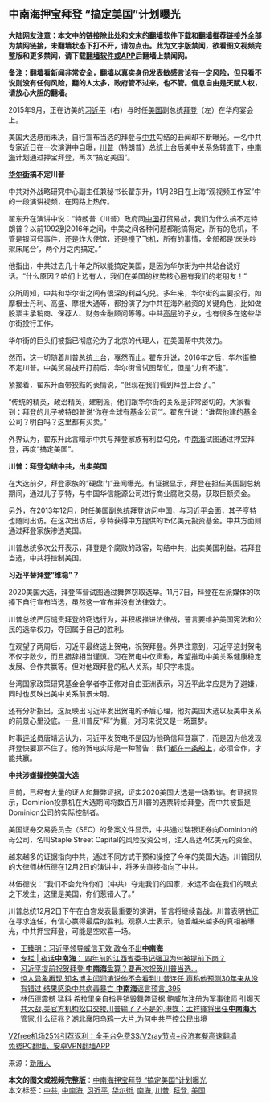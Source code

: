  <h2>中南海押宝拜登 “搞定美国”计划曝光</h2> <p class="notice"><b>大陆网友注意：本文中的链接除此处和文末的<a href="https://github.com/bannedbook/fanqiang" >翻墙</a>软件下载和<a href="https://github.com/killgcd/justmysocks/blob/master/README.md">翻墙推荐</a>链接外全部为禁网链接，未翻墙状态下打不开，请勿点击。此为文字版禁闻，欲看图文视频完整版和更多禁闻，请下载<a href="https://github.com/bannedbook/fanqiang">翻墙软件或APP</a>后翻墙上禁闻网。</p><p>备注：翻墙看新闻非常安全，翻墙以真实身份发表敏感言论有一定风险，但只看不说则没有任何风险，翻的人太多，政府管不过来，也不管。信息自由是天赋人权，请放心大胆的翻墙。</b></p>  <div class="entry"> <p id="conimg">2015年9月，正在访美的<a href="https://www.bannedbook.org/bnews/tag/%e4%b9%a0%e8%bf%91%e5%b9%b3/" class="st_tag internal_tag" rel="tag" title="标签 习近平 下的日志">习近平</a>（右）与时任<a href="https://www.bannedbook.org/bnews/tag/%e7%be%8e%e5%9b%bd/" class="st_tag internal_tag" rel="tag" title="标签 美国 下的日志">美国</a>副总统<a href="https://www.bannedbook.org/bnews/tag/%e6%8b%9c%e7%99%bb/" class="st_tag internal_tag" rel="tag" title="标签 拜登 下的日志">拜登</a>（左）在华府宴会上。</p> <p>美国大选悬而未决，自行宣布当选的拜登与<a href="https://www.bannedbook.org/bnews/tag/%e4%b8%ad%e5%85%b1/" class="st_tag internal_tag" rel="tag" title="标签 中共 下的日志">中共</a>勾结的丑闻却不断曝光。一名中共专家近日在一次演讲中自曝，<a href="https://www.bannedbook.org/bnews/tag/%e5%b7%9d%e6%99%ae/" class="st_tag internal_tag" rel="tag" title="标签 川普 下的日志">川普</a>（特朗普）总统上台后美中关系急转直下，<a href="https://www.bannedbook.org/bnews/tag/%e4%b8%ad%e5%8d%97%e6%b5%b7/" class="st_tag internal_tag" rel="tag" title="标签 中南海 下的日志">中南海</a>计划通过押宝拜登，再次“搞定美国”。</p> <p><strong><a href="https://www.bannedbook.org/bnews/tag/%e5%8d%8e%e5%b0%94%e8%a1%97/" class="st_tag internal_tag" rel="tag" title="标签 华尔街 下的日志">华尔街</a>搞不定川普</strong></p> <p>中共对外战略研究中心副主任兼秘书长翟东升，11月28日在上海“观视频工作室”中的一段演讲视频，在网路上热传。</p> <p>翟东升在演讲中说：“特朗普（川普）政府同<span class='wp_keywordlink_affiliate'><a href="https://www.bannedbook.org/" title="中国" target="_blank">中国</a></span>打贸易战，我们为什么搞不定特朗普？以前1992到2016年之间，中美之间各种问题都能搞得定，所有的危机，不管是银河号事件，还是炸大使馆，还是撞了飞机，所有的事情，全部都是‘床头吵架床尾合’，两个月之内搞定。”</p> <p>他指出，中共过去几十年之所以能搞定美国，是因为华尔街为中共站台说好话。“什么原因？咱们上边有人，我们在美国的权势核心圈有我们的老朋友！”</p> <p>众所周知，中共和华尔街之间有很深的利益勾兑。多年来，华尔街的主要投行，如摩根士丹利、高盛、摩根大通等，都扮演了为中共在海外融资的关键角色，比如做股票主承销商、保荐人、财务金融顾问等等。中共<span class='wp_keywordlink_affiliate'><a href="https://www.bannedbook.org/bnews/ccpdope/" title="中共高层内幕" target="_blank">高层</a></span>的子女，也有很多在这些华尔街投行工作。</p>  <p>华尔街的巨头们被指已彻底沦为了北京的代理人，在美国帮中共效力。</p> <p>然而，这一切随着川普总统上台，戛然而止。翟东升说，2016年之后，华尔街搞不定川普。中美贸易战开打前后，华尔街曾试图帮忙，但是“力有不逮”。</p> <p>紧接着，翟东升面带狡黠的表情说，“但现在我们看到拜登上台了。”</p> <p>“传统的精英，政治精英，建制派，他们跟华尔街的关系是非常密切的。大家看到：拜登的儿子被特朗普说‘你在全球有基金公司’”。翟东升说：“谁帮他建的基金公司？明白吗？这里都有买卖。”</p> <p>外界认为，翟东升此言暗示中共与拜登家族有利益勾兑，中<a href="https://www.bannedbook.org/bnews/tag/%e5%8d%97%e6%b5%b7/" class="st_tag internal_tag" rel="tag" title="标签 南海 下的日志">南海</a>试图通过押宝拜登，再度“搞定美国”。</p> <p><strong>川普：拜登勾结中共，出卖美国</strong></p> <p>在大选前夕，拜登家族的“硬盘门”丑闻曝光。有证据显示，拜登在担任美国副总统期间，通过儿子亨特，与中国华信能源公司进行商业腐败交易，获取巨额资金。</p>  <p>另外，在2013年12月，时任美国副总统拜登访问中国，与习近平会面，其子亨特也随同出访。在这次出访后，亨特获得中方提供的15亿美元投资基金。中共方面则通过拜登家族渗透美国。</p> <p>川普总统多次公开表示，拜登是个腐败的政客，勾结中共，出卖美国利益。若拜登当选，中共将控制美国。</p> <p><strong>习近平替拜登“维稳”？</strong></p> <p>2020美国大选，拜登阵营试图通过舞弊窃取选举。11月7日，拜登在左派媒体的吹捧下自行宣布当选，虽然这一宣布并没有法律效力。</p> <p>川普总统严厉谴责拜登的窃选行为，并积极推进法律战，誓言要维护美国宪法和公民的选举权力，夺回属于自己的胜利。</p> <p>在观望了两周后，习近平最终送上贺电，祝贺拜登。外界注意到，习近平这封贺电不仅字数少，而且措辞相当谨慎。习在贺电中仅声称，希望推动中美关系健康稳定发展、合作共赢等。但对他跟拜登的私人关系，却只字未提。</p> <p>台湾国家政策研究基金会学者李正修对自由亚洲表示，习近平此举应是为了避嫌，同时也反映出美中关系前景未明。</p>  <p>还有分析指出，这反映出习近平发出贺电的矛盾心理，他对美国大选以及美中关系的前景心里没底。一旦川普反“拜”为赢，对习来说又是一场噩梦。</p> <p>时事<span class='wp_keywordlink_affiliate'><a href="https://www.bannedbook.org/bnews/comments/" title="新闻评论" target="_blank">评论</a></span>员唐靖远认为，习近平发贺电不是因为他确信拜登赢了，而是因为他发现拜登快要顶不住了。他的贺电实际是一种警告：我们<span class='wp_keywordlink'><a href="https://www.bannedbook.org/bnews/ssgc/20180724/976199.html" title="张凯律师：毒疫苗事件 都在一条船上" target="_blank">都在一条船上</a></span>，必须合作，才能共赢。</p> <p><strong>中共涉嫌操控美国大选</strong></p> <p>目前，已经有大量的证人和舞弊证据，证实2020美国大选是一场欺诈。有证据显示，Dominion投票机在大选期间将数百万川普的选票转给拜登。而中共被指是Dominion公司的实际控制者。</p> <p>美国证券交易委员会（SEC）的备案文件显示，中共通过瑞银证券向Dominion的母公司，名叫Staple Street Capital的风险投资公司，注入高达4亿美元的资金。</p> <p>越来越多的证据指向中共，通过不同方式干预和操控了今年的美国大选。川普团队的大律师林伍德在12月2日的演讲中，将矛头直接指向了中共。</p> <p>林伍德说：“我们不会允许你们（中共）夺走我们的国家，永远不会在我们的眼皮之下发生，这里是美国，你们惹错人了。”</p>  <p>川普总统12月2日下午在白宫发表最重要的演讲，誓言将继续奋战。川普表明他正在寻求连任，有信心赢得最后的胜利。观察人士表示，随着越来越多的真相被曝光，中共押宝拜登，可能是空欢喜一场。</p> <ul class='op-related-articles' title='相关阅读'> <li><a href='https://www.bannedbook.org/bnews/comments/20201201/1439989.html' target='_blank'>王臻明：习近平领导威信无效 政令不出<b>中南海</b></a></li> <li><a href='https://www.bannedbook.org/bnews/cbnews/20201128/1438371.html' target='_blank'>专栏 | 夜话<b>中南海</b>： 四年前的江西省委书记强卫为何被提前下岗？</a></li> <li><a href='https://www.bannedbook.org/bnews/cbnews/20201126/1437516.html' target='_blank'>习近平提前祝贺拜登 <b>中南海</b>盘算？要再次祝贺川普当选…</a></li> <li><a href='https://www.bannedbook.org/bnews/comments/20201126/1437090.html' target='_blank'>惊人异象再现 知名博主闫润涛说他不会看到川普连任 声称他预测30年来从没有错过 结果感染中共病毒暴亡 <b>中南海</b>谣言预言_395</a></li> <li><a href='https://www.bannedbook.org/bnews/bannedvideo/20201125/1436944.html' target='_blank'>林伍德震撼 猛料 希拉里亲自指导销毁舞弊证据,鲍威尔注册为军事律师 引爆灭共大战,美官方机构松口交接川普输了？不是的,港媒：孟祥锋将出任<b>中南海</b>大管家,什么征兆？湖北襄阳乌鸦一大片,为何中共严控公民出境</a></li> </ul> <p class="texttj"> <a href="https://github.com/bannedbook/fanqiang/wiki/V2ray%E6%9C%BA%E5%9C%BA" target="_blank">V2free机场25%引荐返利：全平台免费SS/V2ray节点+经济套餐高速翻墙</a><br/> <a href="https://github.com/bannedbook/fanqiang/wiki/%E7%A6%81%E9%97%BB%E7%BD%91%E5%AE%89%E5%8D%93%E7%BF%BB%E5%A2%99%E6%96%B0%E9%97%BBAPP" target="_blank">免费PC翻墙、安卓VPN翻墙APP</a></p><p> 来源：<span class='wp_keywordlink_affiliate'><a href="https://www.ntdtv.com/" title="新唐人">新唐人</a></span> </p><a name='sharetosocial'></a>       <div><b>本文的图文或视频完整版</b>：<a href='https://www.bannedbook.org/bnews/cbnews/20201203/1441376.html'>中南海押宝拜登 “搞定美国”计划曝光</a></div>  </div><!--END ENTRY--> <div class="postfooter"> <div>本文标签：<a href="https://www.bannedbook.org/bnews/tag/%e4%b8%ad%e5%85%b1/" rel="tag">中共</a>, <a href="https://www.bannedbook.org/bnews/tag/%e4%b8%ad%e5%8d%97%e6%b5%b7/" rel="tag">中南海</a>, <a href="https://www.bannedbook.org/bnews/tag/%e4%b9%a0%e8%bf%91%e5%b9%b3/" rel="tag">习近平</a>, <a href="https://www.bannedbook.org/bnews/tag/%e5%8d%8e%e5%b0%94%e8%a1%97/" rel="tag">华尔街</a>, <a href="https://www.bannedbook.org/bnews/tag/%e5%8d%97%e6%b5%b7/" rel="tag">南海</a>, <a href="https://www.bannedbook.org/bnews/tag/%e5%b7%9d%e6%99%ae/" rel="tag">川普</a>, <a href="https://www.bannedbook.org/bnews/tag/%e6%8b%9c%e7%99%bb/" rel="tag">拜登</a>, <a href="https://www.bannedbook.org/bnews/tag/%e7%be%8e%e5%9b%bd/" rel="tag">美国</a></div>  </div><!--END POSTFOOTER--> 